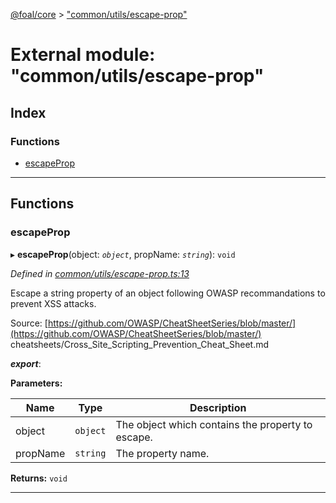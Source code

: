 [@foal/core](../README.md) > ["common/utils/escape-prop"](../modules/_common_utils_escape_prop_.md)

# External module: "common/utils/escape-prop"

## Index

### Functions

* [escapeProp](_common_utils_escape_prop_.md#escapeprop)

---

## Functions

<a id="escapeprop"></a>

###  escapeProp

▸ **escapeProp**(object: *`object`*, propName: *`string`*): `void`

*Defined in [common/utils/escape-prop.ts:13](https://github.com/FoalTS/foal/blob/70cc46bd/packages/core/src/common/utils/escape-prop.ts#L13)*

Escape a string property of an object following OWASP recommandations to prevent XSS attacks.

Source: [https://github.com/OWASP/CheatSheetSeries/blob/master/](https://github.com/OWASP/CheatSheetSeries/blob/master/) cheatsheets/Cross\_Site\_Scripting\_Prevention\_Cheat\_Sheet.md

*__export__*: 

**Parameters:**

| Name | Type | Description |
| ------ | ------ | ------ |
| object | `object` |  The object which contains the property to escape. |
| propName | `string` |  The property name. |

**Returns:** `void`

___

